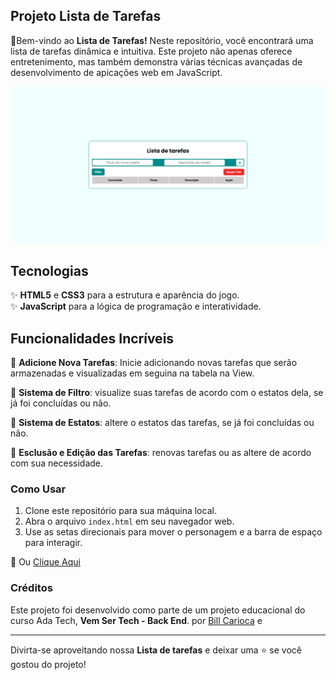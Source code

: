 ## Projeto Lista de Tarefas

🎉Bem-vindo ao **Lista de Tarefas!** Neste repositório, você encontrará uma lista de tarefas dinâmica e intuitiva. Este projeto não apenas oferece entretenimento, mas também demonstra várias técnicas avançadas de desenvolvimento de apicações web em JavaScript.
<p align="center">
  <img src="./tela-inicial.jpeg" alt="Tela inicial da lista de Tarefas">
</p>

## Tecnologias

✨ **HTML5** e **CSS3** para a estrutura e aparência do jogo.<br>
✨ **JavaScript** para a lógica de programação e interatividade.<br>

## Funcionalidades Incríveis

🧧 **Adicione Nova Tarefas**: Inicie adicionando novas tarefas que serão armazenadas e visualizadas em seguina na tabela na View.<br>

🧧 **Sistema de Filtro**: visualize suas tarefas de acordo com o estatos dela, se já foi concluídas ou não. <br>

🧧 **Sistema de Estatos**: altere o estatos das tarefas, se já foi concluídas ou não. <br>

🧧 **Esclusão e Edição das Tarefas**: renovas tarefas ou as altere de acordo com sua necessidade. <br>

### Como Usar

1. Clone este repositório para sua máquina local.
2. Abra o arquivo `index.html` em seu navegador web.
3. Use as setas direcionais para mover o personagem e a barra de espaço para interagir.

🎁 Ou [Clique Aqui](https://wagnernasc.github.io/to-do-list-ada/) 


### Créditos

Este projeto foi desenvolvido como parte de um projeto educacional do curso Ada Tech, **Vem Ser Tech - Back End**. por [Bill Carioca](https://www.linkedin.com/in/billcarioca/) e 

---

Divirta-se aproveitando nossa **Lista de tarefas**  e deixar uma ⭐️ se você gostou do projeto!